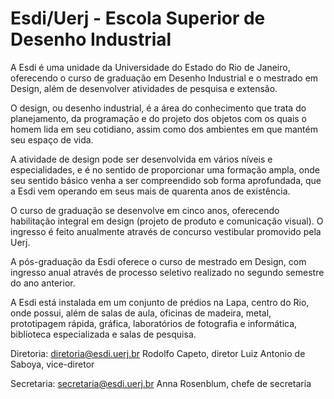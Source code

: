 <!--
---
title: Esdi/Uerj - Escola Superior de Desenho Industrial
-->
# Esdi/Uerj - Escola Superior de Desenho Industrial

A Esdi é uma unidade da Universidade do Estado do Rio de Janeiro, oferecendo o curso de graduação em Desenho Industrial e o mestrado em Design, além de desenvolver atividades de pesquisa e extensão.

O design, ou desenho industrial, é a área do conhecimento que trata do planejamento, da programação e do projeto dos objetos com os quais o homem lida em seu cotidiano, assim como dos ambientes em que mantém seu espaço de vida.

A atividade de design pode ser desenvolvida em vários níveis e especialidades, e é no sentido de proporcionar uma formação ampla, onde seu sentido básico venha a ser compreendido sob forma aprofundada, que a Esdi vem operando em seus mais de quarenta anos de existência.

O curso de graduação se desenvolve em cinco anos, oferecendo habilitação integral em design (projeto de produto e comunicação visual). O ingresso é feito anualmente através de concurso vestibular promovido pela Uerj.

A pós-graduação da Esdi oferece o curso de mestrado em Design, com ingresso anual através de processo seletivo realizado no segundo semestre do ano anterior.

A Esdi está instalada em um conjunto de prédios na Lapa, centro do Rio, onde possui, além de salas de aula, oficinas de madeira, metal, prototipagem rápida, gráfica, laboratórios de fotografia e informática, biblioteca especializada e salas de pesquisa.

Diretoria: <diretoria@esdi.uerj.br>
Rodolfo Capeto, diretor
Luiz Antonio de Saboya, vice-diretor

Secretaria: <secretaria@esdi.uerj.br>
Anna Rosenblum, chefe de secretaria 
